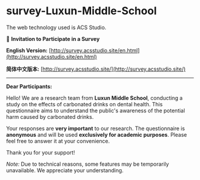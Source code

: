 # survey-Luxun-Middle-School
The web technology used is ACS Studio.

📢 **Invitation to Participate in a Survey**  

**English Version:** [http://survey.acsstudio.site/en.html](http://survey.acsstudio.site/en.html)

**简体中文版本:** [http://survey.acsstudio.site/](http://survey.acsstudio.site/)

---

**Dear Participants:**  

Hello! We are a research team from **Luxun Middle School**, conducting a study on the effects of carbonated drinks on dental health. This questionnaire aims to understand the public's awareness of the potential harm caused by carbonated drinks.  

Your responses are **very important** to our research. The questionnaire is **anonymous** and will be used **exclusively for academic purposes**. Please feel free to answer it at your convenience.  

Thank you for your support!  

*Note:* Due to technical reasons, some features may be temporarily unavailable. We appreciate your understanding.  
